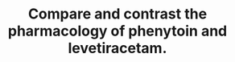---
title: "Compare and contrast the pharmacology of phenytoin and levetiracetam."
entityType: SAQ
exam: PEX
college: CICM
year: 2017
sitting: A
question: 17
passRate: 35
EC_extraCredit:
- "A table was useful to answer this question."
EC_expectedDomains:
- "Comparing and contrasting the pharmacology was required to score well rather than listing various aspects of pharmacology."
- "The key properties of the drugs which demonstrate their importance to ICU was required."
---